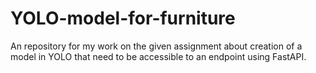 # YOLO-model-for-furniture
An repository for my work on the given assignment about creation of a model in YOLO that need to be accessible to an endpoint using FastAPI.
